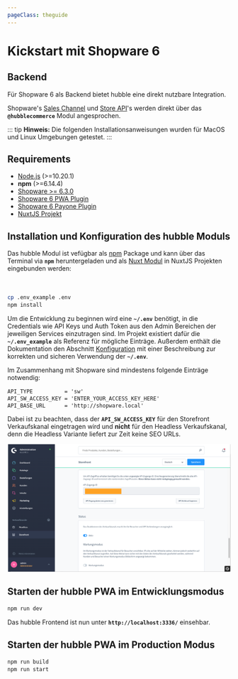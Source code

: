 ```yaml
---
pageClass: theguide
---
```


# Kickstart mit Shopware 6

## Backend

Für Shopware 6 als Backend bietet hubble eine direkt nutzbare Integration.

Shopware's [Sales Channel](https://docs.shopware.com/en/shopware-platform-dev-en/sales-channel-api) und [Store API](https://docs.shopware.com/en/shopware-platform-dev-en/store-api-guide)'s werden direkt über das __`@hubblecommerce`__ Modul angesprochen.

::: tip
__Hinweis:__ Die folgenden Installationsanweisungen wurden für MacOS und Linux Umgebungen getestet.
:::

## Requirements

* [Node.js](https://nodejs.org/en/) \(&gt;=10.20.1\)
* __npm__ \(&gt;=6.14.4\)
* [Shopware >= 6.3.0](https://docs.shopware.com/en/shopware-platform-dev-en/system-guide/system-installation-guides)
* [Shopware 6 PWA Plugin](https://github.com/elkmod/SwagShopwarePwa)
* [Shopware 6 Payone Plugin](https://store.shopware.com/payon69044615910f/payone-payment-fuer-shopware-6.html)
* [NuxtJS Projekt](https://nuxtjs.org/)


## Installation und Konfiguration des hubble Moduls

Das hubble Modul ist vefügbar als [npm](https://www.npmjs.com/) Package und kann über das Terminal via __`npm`__ heruntergeladen 
und als [Nuxt Modul](https://nuxtjs.org/guide/modules/) in NuxtJS Projekten eingebunden werden:

``` bash


cp .env_example .env
npm install 
```

Um die Entwicklung zu beginnen wird eine __`~/.env`__ benötigt, in die Credentials wie API Keys und Auth Token
aus den Admin Bereichen der jeweiligen Services einzutragen sind.
Im Projekt existiert dafür die __`~/.env_example`__ als Referenz für mögliche Einträge. Außerdem enthält die Dokumentation 
den Abschnitt [Konfiguration](../pwa/configuration.md) mit einer Beschreibung zur korrekten
und sicheren Verwendung der __`~/.env`__.

Im Zusammenhang mit Shopware sind mindestens folgende Einträge notwendig:

```dotenv
API_TYPE          = 'sw'
API_SW_ACCESS_KEY = 'ENTER_YOUR_ACCESS_KEY_HERE'
API_BASE_URL      = 'http://shopware.local'
```
Dabei ist zu beachten, dass der __`API_SW_ACCESS_KEY`__ für den Storefront Verkaufskanal eingetragen wird und __nicht__ für den
Headless Verkaufskanal, denn die Headless Variante liefert zur Zeit keine SEO URLs.

![Sales Channel Access](../pwa/saleschannelaccess.png) 

## Starten der hubble PWA im Entwicklungsmodus
``` bash
npm run dev
```
Das hubble Frontend ist nun unter __`http://localhost:3336/`__ einsehbar.


## Starten der hubble PWA im Production Modus
``` bash
npm run build
npm run start
```
